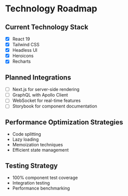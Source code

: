# Technology Roadmap

## Current Technology Stack
- [x] React 19
- [x] Tailwind CSS
- [x] Headless UI
- [x] Heroicons
- [x] Recharts

## Planned Integrations
- [ ] Next.js for server-side rendering
- [ ] GraphQL with Apollo Client
- [ ] WebSocket for real-time features
- [ ] Storybook for component documentation

## Performance Optimization Strategies
- Code splitting
- Lazy loading
- Memoization techniques
- Efficient state management

## Testing Strategy
- 100% component test coverage
- Integration testing
- Performance benchmarking 